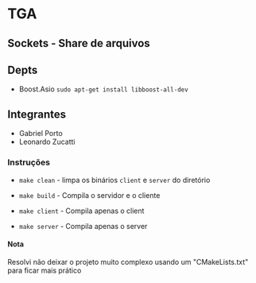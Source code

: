 # TGA

## Sockets - Share de arquivos

## Depts

* Boost.Asio 
```sudo apt-get install libboost-all-dev```

## Integrantes

* Gabriel Porto
* Leonardo Zucatti

### Instruções

* ```make clean``` - limpa os binários ```client``` e ```server``` do diretório

* ```make build``` - Compila o servidor e o cliente

* ```make client``` - Compila apenas o client

* ```make server``` - Compila apenas o server

#### Nota

Resolvi não deixar o projeto muito complexo usando um "CMakeLists.txt" para ficar mais prático
